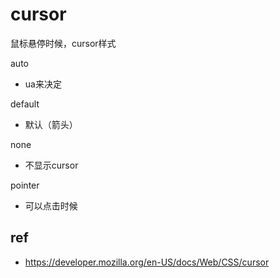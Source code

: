 # cursor

鼠标悬停时候，cursor样式



auto

- ua来决定

default

- 默认（箭头）

none

- 不显示cursor

pointer

- 可以点击时候

## ref

- https://developer.mozilla.org/en-US/docs/Web/CSS/cursor